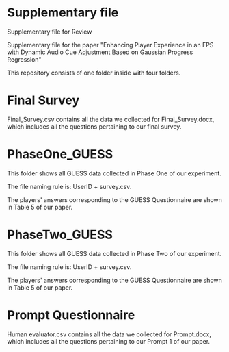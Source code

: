 # Supplementary file
Supplementary file for Review

Supplementary file for the paper "Enhancing Player Experience in an FPS with Dynamic Audio Cue Adjustment Based on Gaussian Progress Regression"

This repository consists of one folder inside with four folders.

# Final Survey
Final_Survey.csv contains all the data we collected for Final_Survey.docx, which includes all the questions pertaining to our final survey.

# PhaseOne_GUESS
This folder shows all GUESS data collected in Phase One of our experiment. 

The file naming rule is: UserID + survey.csv.

The players' answers corresponding to the GUESS Questionnaire are shown in Table 5 of our paper.

# PhaseTwo_GUESS
This folder shows all GUESS data collected in Phase Two of our experiment. 

The file naming rule is: UserID + survey.csv.

The players' answers corresponding to the GUESS Questionnaire are shown in Table 5 of our paper.

# Prompt Questionnaire
Human evaluator.csv contains all the data we collected for Prompt.docx, which includes all the questions pertaining to our Prompt 1 of our paper.
